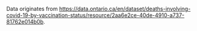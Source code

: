 Data originates from https://data.ontario.ca/en/dataset/deaths-involving-covid-19-by-vaccination-status/resource/2aa6e2ce-40de-4910-a737-81762e014b0b.
